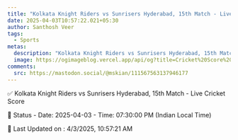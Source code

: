 ```yaml
---
title: "Kolkata Knight Riders vs Sunrisers Hyderabad, 15th Match - Live Cricket Score"
date: 2025-04-03T10:57:22.021+05:30
author: Santhosh Veer
tags:
  - Sports
metas:
  description: "Kolkata Knight Riders vs Sunrisers Hyderabad, 15th Match - Live Cricket Score - Date: 2025-04-03 - Time: 07:30:00 PM (Indian Local Time)"
  image: https://ogimageblog.vercel.app/api/og?title=Cricket%20Score%20%F0%9F%8F%8F
comments:
  src: https://mastodon.social/@mskian/111567563137946177
---
```


✅ Kolkata Knight Riders vs Sunrisers Hyderabad, 15th Match - Live Cricket Score

📑 Status - Date: 2025-04-03 - Time: 07:30:00 PM (Indian Local Time)

<!--more-->

📝 Last Updated on : 4/3/2025, 10:57:21 AM
